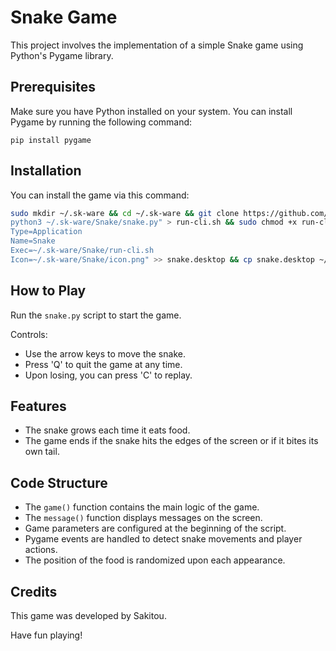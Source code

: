 # Snake Game

This project involves the implementation of a simple Snake game using Python's Pygame library.

## Prerequisites

Make sure you have Python installed on your system. You can install Pygame by running the following command:

```
pip install pygame
```
## Installation
You can install the game via this command:

```bash
sudo mkdir ~/.sk-ware && cd ~/.sk-ware && git clone https://github.com/Sakitou/Snake && cd Snake && touch run-cli.sh && echo "#!/bin/bash
python3 ~/.sk-ware/Snake/snake.py" > run-cli.sh && sudo chmod +x run-cli.sh && sudo cp run-cli.sh /usr/local/bin/snakit && touch snake.desktop && echo "[Desktop Entry]
Type=Application
Name=Snake
Exec=~/.sk-ware/Snake/run-cli.sh
Icon=~/.sk-ware/Snake/icon.png" >> snake.desktop && cp snake.desktop ~/.local/share/applications/ && echo "Finish !"
```
## How to Play

Run the `snake.py` script to start the game.

Controls:
- Use the arrow keys to move the snake.
- Press 'Q' to quit the game at any time.
- Upon losing, you can press 'C' to replay.

## Features

- The snake grows each time it eats food.
- The game ends if the snake hits the edges of the screen or if it bites its own tail.

## Code Structure

- The `game()` function contains the main logic of the game.
- The `message()` function displays messages on the screen.
- Game parameters are configured at the beginning of the script.
- Pygame events are handled to detect snake movements and player actions.
- The position of the food is randomized upon each appearance.

## Credits

This game was developed by Sakitou.

Have fun playing!
